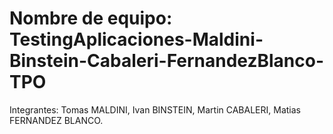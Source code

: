 # Nombre de equipo: TestingAplicaciones-Maldini-Binstein-Cabaleri-FernandezBlanco-TPO
Integrantes: Tomas MALDINI, Ivan BINSTEIN, Martin CABALERI, Matias FERNANDEZ BLANCO.
